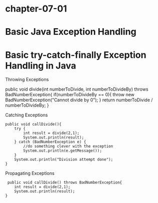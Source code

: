 # chapter-07-01

# Basic Java Exception Handling

# Basic try-catch-finally Exception Handling in Java




Throwing Exceptions

public void divide(int numberToDivide, int numberToDivideBy)
    throws BadNumberException{
        if(numberToDivideBy == 0){
            throw new BadNumberException("Cannot divide by 0");
        }
        return numberToDivide / numberToDivideBy;
    }



Catching Exceptions


    public void callDivide(){
        try {
            int result = divide(2,1);
            System.out.println(result);
        } catch (BadNumberException e) {
            //do something clever with the exception
            System.out.println(e.getMessage());
        }
        System.out.println("Division attempt done");
    }

 
 Propagating Exceptions

     public void callDivide() throws BadNumberException{
        int result = divide(2,1);
        System.out.println(result);
    }


